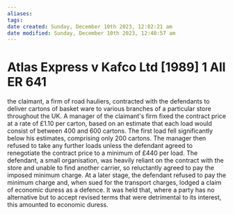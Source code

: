 ```yaml
---
aliases: 
tags: 
date created: Sunday, December 10th 2023, 12:02:21 am
date modified: Sunday, December 10th 2023, 12:40:57 am
---
```


# Atlas Express v Kafco Ltd [1989] 1 All ER 641

the claimant, a firm of road hauliers, contracted with the defendants to deliver cartons of basket ware to various branches of a particular store throughout the UK. A manager of the claimant's firm fixed the contract price at a rate of £1.10 per carton, based on an estimate that each load would consist of between 400 and 600 cartons. The first load fell significantly below his estimates, comprising only 200 cartons. The manager then refused to take any further loads unless the defendant agreed to renegotiate the contract price to a minimum of £440 per load. The defendant, a small organisation, was heavily reliant on the contract with the store and unable to find another carrier, so reluctantly agreed to pay the imposed minimum charge. At a later stage, the defendant refused to pay the minimum charge and, when sued for the transport charges, lodged a claim of economic duress as a defence. It was held that, where a party has no alternative but to accept revised terms that were detrimental to its interest, this amounted to economic duress.
